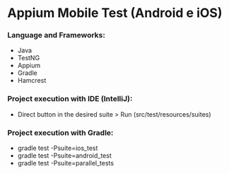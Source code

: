# Appium Mobile Test (Android e iOS)

### Language and Frameworks:
* Java
* TestNG
* Appium
* Gradle
* Hamcrest

### Project execution with IDE (IntelliJ):
* Direct button in the desired suite > Run (src/test/resources/suites)

### Project execution with Gradle:
* gradle test -Psuite=ios_test
* gradle test -Psuite=android_test
* gradle test -Psuite=parallel_tests
